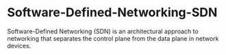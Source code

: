 # Software-Defined-Networking-SDN
Software-Defined Networking (SDN) is an architectural approach to networking that separates the control plane from the data plane in network devices. 
